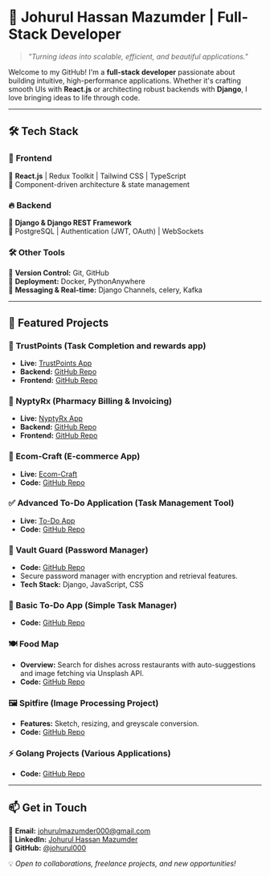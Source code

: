 # 🚀 Johurul Hassan Mazumder | Full-Stack Developer  

> *"Turning ideas into scalable, efficient, and beautiful applications."*  

Welcome to my GitHub! I'm a **full-stack developer** passionate about building intuitive, high-performance applications. Whether it's crafting smooth UIs with **React.js** or architecting robust backends with **Django**, I love bringing ideas to life through code.  

---

## 🛠 Tech Stack  

### 🚀 **Frontend**  
🔹 **React.js** | Redux Toolkit | Tailwind CSS | TypeScript  
🔹 Component-driven architecture & state management  

### 🔥 **Backend**  
🔹 **Django & Django REST Framework**  
🔹 PostgreSQL | Authentication (JWT, OAuth) | WebSockets  

### 🛠 **Other Tools**  
🔹 **Version Control:** Git, GitHub  
🔹 **Deployment:** Docker, PythonAnywhere  
🔹 **Messaging & Real-time:** Django Channels, celery, Kafka

---

## 📌 Featured Projects

### 🏥 TrustPoints (Task Completion and rewards app)
- **Live:** [TrustPoints App](https://trustpoints.vercel.app/)  
- **Backend:** [GitHub Repo](https://github.com/johurul000/trustpoints_backend)
- **Frontend:** [GitHub Repo](https://github.com/johurul000/trustpoints_frontend)

### 🏥 NyptyRx (Pharmacy Billing & Invoicing)
- **Live:** [NyptyRx App](https://nyptyrx.vercel.app/demo-login/)  
- **Backend:** [GitHub Repo](https://github.com/johurul000/nyptyrx-backend)  
- **Frontend:** [GitHub Repo](https://github.com/johurul000/nyptyrx-frontend)  

### 🛒 Ecom-Craft (E-commerce App)
- **Live:** [Ecom-Craft](https://johurul123.pythonanywhere.com/demo-login)  
- **Code:** [GitHub Repo](https://github.com/johurul000/ecom-craft-deploy)  

### ✅ Advanced To-Do Application (Task Management Tool)
- **Live:** [To-Do App](https://to-do-vercel-rust.vercel.app/special/)  
- **Code:** [GitHub Repo](https://github.com/johurul000/to-do-vercel)  

### 🔐 Vault Guard (Password Manager)
- **Code:** [GitHub Repo](https://github.com/johurul000/vault_guard)  
- Secure password manager with encryption and retrieval features.
- **Tech Stack:** Django, JavaScript, CSS

### 📝 Basic To-Do App (Simple Task Manager)
- **Code:** [GitHub Repo](https://github.com/johurul000/Basic-To-Do-App)  

### 🍽️ Food Map
- **Overview:** Search for dishes across restaurants with auto-suggestions and image fetching via Unsplash API.
- **Code:** [GitHub Repo](https://github.com/johurul000/food-map)  

### 🖼️ Spitfire (Image Processing Project)
- **Features:** Sketch, resizing, and greyscale conversion.
- **Code:** [GitHub Repo](https://github.com/johurul000/spitfire)  

### ⚡ Golang Projects (Various Applications)
- **Code:** [GitHub Repo](https://github.com/johurul000/golang-projects/) 
---


## 📫 Get in Touch  

💌 **Email:** johurulmazumder000@gmail.com  
💼 **LinkedIn:** [Johurul Hassan Mazumder](https://www.linkedin.com/in/johurul-hassan-mazumder-936620234/)  
🚀 **GitHub:** [@johurul000](https://github.com/johurul000)  

💡 *Open to collaborations, freelance projects, and new opportunities!*  


<!---
johurul000/johurul000 is a ✨ special ✨ repository because its `README.md` (this file) appears on your GitHub profile.
You can click the Preview link to take a look at your changes.
--->

